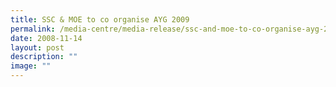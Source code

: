 ```yaml
---
title: SSC & MOE to co organise AYG 2009
permalink: /media-centre/media-release/ssc-and-moe-to-co-organise-ayg-2009/
date: 2008-11-14
layout: post
description: ""
image: ""
---
```

